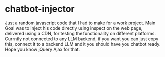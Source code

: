 # chatbot-injector

Just a random javascript code that I had to make for a work project. Main Goal was to inject his code directly using inspect on the web page, delivered using a CDN, for testing the functionality on different platforms. Currntly not connected to any LLM backend, if you want you can just copy this, connect it to a backend LLM and it you should have you chatbot ready. Hope you know jQuery Ajax for that.
